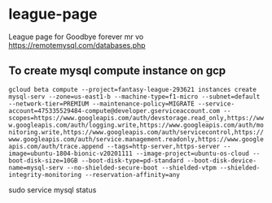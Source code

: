 # league-page
League page for Goodbye forever mr vo
https://remotemysql.com/databases.php


## To create mysql compute instance on gcp
```gcloud beta compute --project=fantasy-league-293621 instances create mysql-serv --zone=us-east1-b --machine-type=f1-micro --subnet=default --network-tier=PREMIUM --maintenance-policy=MIGRATE --service-account=475335529484-compute@developer.gserviceaccount.com --scopes=https://www.googleapis.com/auth/devstorage.read_only,https://www.googleapis.com/auth/logging.write,https://www.googleapis.com/auth/monitoring.write,https://www.googleapis.com/auth/servicecontrol,https://www.googleapis.com/auth/service.management.readonly,https://www.googleapis.com/auth/trace.append --tags=http-server,https-server --image=ubuntu-1804-bionic-v20201111 --image-project=ubuntu-os-cloud --boot-disk-size=10GB --boot-disk-type=pd-standard --boot-disk-device-name=mysql-serv --no-shielded-secure-boot --shielded-vtpm --shielded-integrity-monitoring --reservation-affinity=any```

sudo service mysql status
